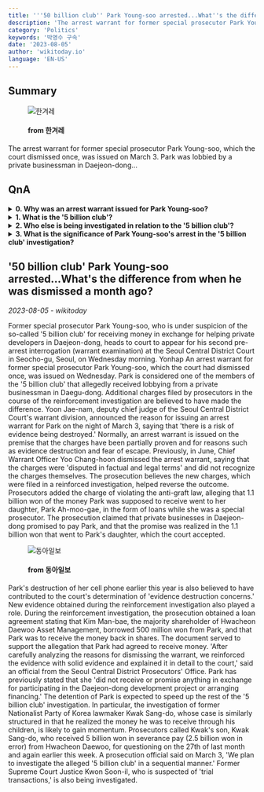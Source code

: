 ```yaml
---
title: '''50 billion club'' Park Young-soo arrested...What''s the difference from when he was dismissed a month ago?'
description: 'The arrest warrant for former special prosecutor Park Young-soo, which the court dismissed once, was issued on March 3. Park was lobbied by a private businessman in Daejeon-dong...'
category: 'Politics'
keywords: '박영수 구속'
date: '2023-08-05'
author: 'wikitoday.io'
language: 'EN-US'
---
```


## Summary



<figure>
    <img src="https://flexible.img.hani.co.kr/flexible/normal/970/647/imgdb/original/2023/0804/20230804501508.jpg" alt="한겨레" />
    <figcaption>
        <h4> from 한겨레</h4>
    </figcaption>
</figure>


The arrest warrant for former special prosecutor Park Young-soo, which the court dismissed once, was issued on March 3. Park was lobbied by a private businessman in Daejeon-dong...


## QnA


<details>
    <summary><b>0. Why was an arrest warrant issued for Park Young-soo?</b></summary>
    An arrest warrant was issued for Park Young-soo due to the risk of evidence being destroyed. The prosecution believes that new charges filed during the reinforcement investigation, including a violation of the anti-graft law, helped reverse the outcome.
</details>

<details>
    <summary><b>1. What is the '5 billion club'?</b></summary>
    The '5 billion club' refers to a group of individuals who allegedly received money in exchange for assisting private developers in Daejeon-dong.
</details>

<details>
    <summary><b>2. Who else is being investigated in relation to the '5 billion club'?</b></summary>
    Former Nationalist Party of Korea lawmaker Kwak Sang-do and former Supreme Court Justice Kwon Soon-il are also being investigated in connection with the '5 billion club' case.
</details>

<details>
    <summary><b>3. What is the significance of Park Young-soo's arrest in the '5 billion club' investigation?</b></summary>
    Park Young-soo's arrest is expected to accelerate the rest of the '5 billion club' investigation. It may also lead to a further investigation into other members of the group.
</details>



## '50 billion club' Park Young-soo arrested...What's the difference from when he was dismissed a month ago?

_2023-08-05 - wikitoday_

Former special prosecutor Park Young-soo, who is under suspicion of the so-called '5 billion club' for receiving money in exchange for helping private developers in Daejeon-dong, heads to court to appear for his second pre-arrest interrogation (warrant examination) at the Seoul Central District Court in Seocho-gu, Seoul, on Wednesday morning. Yonhap An arrest warrant for former special prosecutor Park Young-soo, which the court had dismissed once, was issued on Wednesday. Park is considered one of the members of the '5 billion club' that allegedly received lobbying from a private businessman in Daegu-dong. Additional charges filed by prosecutors in the course of the reinforcement investigation are believed to have made the difference. Yoon Jae-nam, deputy chief judge of the Seoul Central District Court's warrant division, announced the reason for issuing an arrest warrant for Park on the night of March 3, saying that 'there is a risk of evidence being destroyed.' Normally, an arrest warrant is issued on the premise that the charges have been partially proven and for reasons such as evidence destruction and fear of escape. Previously, in June, Chief Warrant Officer Yoo Chang-hoon dismissed the arrest warrant, saying that the charges were 'disputed in factual and legal terms' and did not recognize the charges themselves. The prosecution believes the new charges, which were filed in a reinforced investigation, helped reverse the outcome. Prosecutors added the charge of violating the anti-graft law, alleging that 1.1 billion won of the money Park was supposed to receive went to her daughter, Park Ah-moo-gae, in the form of loans while she was a special prosecutor. The prosecution claimed that private businesses in Daejeon-dong promised to pay Park, and that the promise was realized in the 1.1 billion won that went to Park's daughter, which the court accepted.


<figure>
    <img src="https://dimg.donga.com/a/800/0/95/5/wps/NEWS/IMAGE/2023/08/04/120570314.1.jpg" alt="동아일보" />
    <figcaption>
        <h4> from 동아일보</h4>
    </figcaption>
</figure>


Park's destruction of her cell phone earlier this year is also believed to have contributed to the court's determination of 'evidence destruction concerns.' New evidence obtained during the reinforcement investigation also played a role. During the reinforcement investigation, the prosecution obtained a loan agreement stating that Kim Man-bae, the majority shareholder of Hwacheon Daewoo Asset Management, borrowed 500 million won from Park, and that Park was to receive the money back in shares. The document served to support the allegation that Park had agreed to receive money. 'After carefully analyzing the reasons for dismissing the warrant, we reinforced the evidence with solid evidence and explained it in detail to the court,' said an official from the Seoul Central District Prosecutors' Office. Park has previously stated that she 'did not receive or promise anything in exchange for participating in the Daejeon-dong development project or arranging financing.' The detention of Park is expected to speed up the rest of the '5 billion club' investigation. In particular, the investigation of former Nationalist Party of Korea lawmaker Kwak Sang-do, whose case is similarly structured in that he realized the money he was to receive through his children, is likely to gain momentum. Prosecutors called Kwak's son, Kwak Sang-do, who received 5 billion won in severance pay (2.5 billion won in error) from Hwacheon Daewoo, for questioning on the 27th of last month and again earlier this week. A prosecution official said on March 3, 'We plan to investigate the alleged '5 billion club' in a sequential manner.' Former Supreme Court Justice Kwon Soon-il, who is suspected of 'trial transactions,' is also being investigated.
